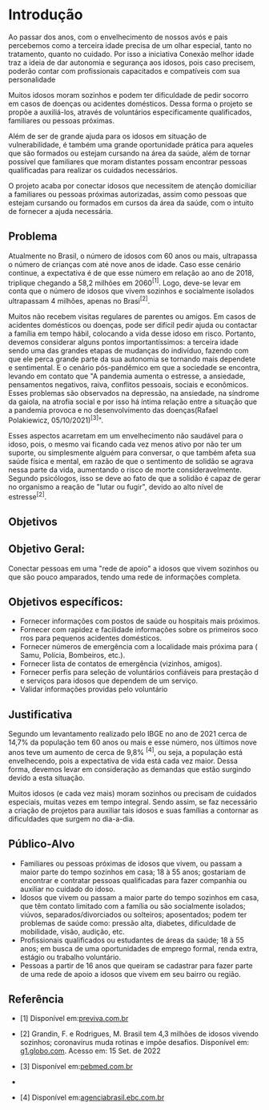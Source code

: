 # Introdução

<!-- exto descritivo com a visão geral do projeto abordado. Inclui o contexto, o problema, os objetivos, a justificativa e o público-alvo do projeto. -->

Ao passar dos anos, com o envelhecimento de nossos avós e pais percebemos como a terceira idade precisa de um olhar especial, tanto no tratamento, quanto no cuidado. Por isso a iniciativa Conexão melhor idade traz a ideia de dar autonomia e segurança aos idosos, pois caso precisem, poderão contar com profissionais capacitados e compatíveis com sua personalidade

Muitos idosos moram sozinhos e podem ter dificuldade de pedir socorro em casos de doenças ou acidentes domésticos. Dessa forma o projeto se propõe a auxiliá-los, através de voluntários especificamente qualificados, familiares ou pessoas próximas. 

Além de ser de grande ajuda para os idosos em situação de vulnerabilidade, é também uma grande oportunidade prática para aqueles que são formados ou estejam cursando na área da saúde, além de tornar possível que familiares que moram distantes possam encontrar pessoas qualificadas para realizar os cuidados necessários. 

O projeto acaba por conectar idosos que necessitem de atenção domiciliar a familiares ou pessoas próximas autorizadas, assim como pessoas que estejam cursando ou formados em cursos da área da saúde, com o intuito de fornecer a ajuda necessária.

## Problema

Atualmente no Brasil, o número de idosos com 60 anos ou mais, ultrapassa o número de crianças com até nove anos de idade. Caso esse cenário continue, a expectativa é de que esse número em relação ao ano de 2018, triplique chegando a 58,2 milhões em 2060<sup>[1]</sup>. Logo, deve-se levar em conta que o número de idosos que vivem sozinhos e socialmente isolados ultrapassam 4 milhões, apenas no Brasi<sup>[2]</sup>.

Muitos não recebem visitas regulares de parentes ou amigos. Em casos de acidentes domésticos ou doenças, pode ser difícil pedir ajuda ou contactar a família em tempo hábil, colocando a vida desse idoso em risco. Portanto, devemos considerar alguns pontos importantíssimos: a terceira idade sendo uma das grandes etapas de mudanças do indivíduo, fazendo com que ele perca grande parte da sua autonomia se tornando mais dependete e sentimental. E o cenário pós-pandêmico em que a sociedade se encontra, levando em contato que "A pandemia aumenta o estresse, a ansiedade, pensamentos negativos, raiva, conflitos pessoais, sociais e econômicos. Esses problemas são observados na depressão, na ansiedade, na síndrome da gaiola, na atrofia social e por isso há íntima relação entre a situação que a pandemia provoca e no desenvolvimento das doenças(Rafael Polakiewicz, 05/10/2021)<sup>[3]</sup>".
 

Esses aspectos acarretam em um envelhecimento não saudável para o idoso, pois, o mesmo vai ficando cada vez menos ativo por não ter um suporte, ou simplesmente alguém para conversar, o que também afeta sua saúde física e mental, em razão de que o sentimento de solidão se agrava nessa parte da vida, aumentando o risco de morte consideravelmente. Segundo psicólogos, isso se deve ao fato de que a solidão é capaz de gerar no organismo a reação de "lutar ou fugir", devido ao alto nível de estresse<sup>[2]</sup>.

## Objetivos

<!-- Aqui você deve descrever os objetivos do trabalho indicando que o objetivo geral é desenvolver um software para solucionar o problema apresentado acima. 

Apresente também alguns (pelo menos 2) objetivos específicos dependendo de onde você vai querer concentrar a sua prática investigativa, ou como você vai aprofundar no seu trabalho.
 
**Links Úteis**:
> - [Objetivo geral e objetivo específico: como fazer e quais verbos utilizar](https://blog.mettzer.com/diferenca-entre-objetivo-geral-e-objetivo-especifico/) -->

## Objetivo Geral:

Conectar pessoas em uma "rede de apoio" a idosos que vivem sozinhos ou que são pouco amparados, tendo uma rede de informações completa.

## Objetivos específicos:

- Fornecer informações com postos de saúde ou hospitais mais próximos.
- Fornecer com rapidez e facilidade informações sobre os primeiros socorros para pequenos acidentes domésticos.
- Fornecer números de emergência com a localidade mais próxima para (Samu, Polícia, Bombeiros, etc.).
- Fornecer lista de contatos de emergência (vizinhos, amigos).
- Fornecer perfis para seleção de voluntários confiáveis para prestação de serviços para idosos que dependem de um serviço.
- Validar informações providas pelo voluntário 


## Justificativa

Segundo um levantamento realizado pelo IBGE no ano de 2021 cerca de 14,7% da população tem 60 anos ou mais e esse número, nos últimos nove anos teve um aumento de cerca de 9,8% <sup>[4]</sup>, ou seja, a população está envelhecendo, pois a expectativa de vida está cada vez maior. Dessa forma, devemos levar em consideração as demandas que estão surgindo devido a esta situação.

Muitos idosos (e cada vez mais) moram sozinhos ou precisam de cuidados especiais, muitas vezes em tempo integral. Sendo assim, se faz necessário a criação de projetos para auxiliar tais idosos e suas famílias a contornar as dificuldades que surgem no dia-a-dia.


<!--
> **Links Úteis**:
> - [Como montar a justificativa](https://guiadamonografia.com.br/como-montar-justificativa-do-tcc/) -->

## Público-Alvo

<!-- Descreva quem serão as pessoas que usarão a sua aplicação indicando os diferentes perfis. O objetivo aqui não é definir quem serão os clientes ou quais serão os papéis dos usuários na aplicação. A ideia é, dentro do possível, conhecer um pouco mais sobre o perfil dos usuários: conhecimentos prévios, relação com a tecnologia, relações
hierárquicas, etc. 

Adicione informações sobre o público-alvo por meio de uma descrição textual, diagramas de personas e mapa de stakeholders.

> **Links Úteis**:
> - [Público-alvo](https://blog.hotmart.com/pt-br/publico-alvo/)
> - [Como definir o público alvo](https://exame.com/pme/5-dicas-essenciais-para-definir-o-publico-alvo-do-seu-negocio/)
> - [Público-alvo: o que é, tipos, como definir seu público e exemplos](https://klickpages.com.br/blog/publico-alvo-o-que-e/)
> - [Qual a diferença entre público-alvo e persona?](https://rockcontent.com/blog/diferenca-publico-alvo-e-persona/) 

--> 

- Familiares ou pessoas próximas de idosos que vivem, ou passam a maior parte do tempo sozinhos em casa; 18 à 55 anos; gostariam de encontrar e contratar pessoas qualificadas para fazer companhia ou auxiliar no cuidado do idoso.
- Idosos que vivem ou passam a maior parte do tempo sozinhos em casa, que têm contato limitado com a família ou são socialmente isolados; viúvos, separados/divorciados ou solteiros; aposentados; podem ter problemas de saúde como: pressão alta, diabetes, dificuldade de mobilidade, visão, audição, etc.
- Profissionais qualificados ou estudantes de áreas da saúde; 18 à 55 anos; em busca de uma oportunidades de emprego formal, renda extra, estágio ou trabalho voluntário.
- Pessoas a partir de 16 anos que queiram se cadastrar para fazer parte de uma rede de apoio a idosos que vivem em seu bairro ou região.



## Referência

- [1] Disponível em:[previva.com.br](https://previva.com.br/envelhecimento-da-populacao-brasil-tera-mais-idosos-do-que-jovens-em-2060/)

- [2]  Grandin, F. e Rodrigues, M. Brasil tem 4,3 milhões de idosos vivendo sozinhos; coronavírus muda rotinas e impõe desafios. Disponível em: [g1.globo.com](https://g1.globo.com/fique-em-casa/noticia/2020/03/27/brasil-tem-43-milhoes-de-idosos-vivendo-sozinhos-coronavirus-muda-rotinas-e-impoe-desafios.ghtml). Acesso em: 15 Set. de 2022

- [3] Disponível em:[pebmed.com.br](https://pebmed.com.br/doencas-mentais-pos-pandemia-o-que-o-podemos-fazer-enquanto-enfermeiros/)
- 
- [4] Disponível em:[agenciabrasil.ebc.com.br](https://agenciabrasil.ebc.com.br/geral/noticia/2022-07/contingente-de-idosos-residentes-no-brasil-aumenta-398-em-9-anos#:~:text=Em%20números%20absolutos%2C%20são%2031,Brasil%20aumentou%2039%2C8%25)
